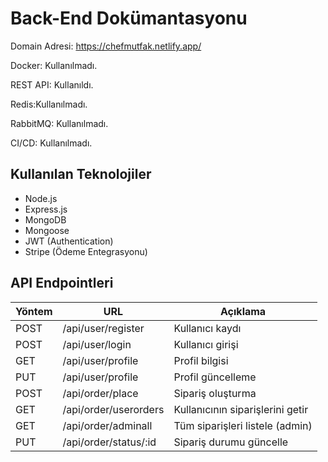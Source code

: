 # Back-End Dokümantasyonu

Domain Adresi: https://chefmutfak.netlify.app/

Docker: Kullanılmadı.

REST API: Kullanıldı.

Redis:Kullanılmadı.

RabbitMQ: Kullanılmadı.

CI/CD: Kullanılmadı.

## Kullanılan Teknolojiler
- Node.js
- Express.js
- MongoDB
- Mongoose
- JWT (Authentication)
- Stripe (Ödeme Entegrasyonu)

## API Endpointleri
| Yöntem | URL                  | Açıklama                          |
|--------|----------------------|----------------------------------|
| POST   | /api/user/register    | Kullanıcı kaydı                  |
| POST   | /api/user/login       | Kullanıcı girişi                 |
| GET    | /api/user/profile     | Profil bilgisi                   |
| PUT    | /api/user/profile     | Profil güncelleme                |
| POST   | /api/order/place      | Sipariş oluşturma                |
| GET    | /api/order/userorders | Kullanıcının siparişlerini getir|
| GET    | /api/order/adminall   | Tüm siparişleri listele (admin) |
| PUT    | /api/order/status/:id | Sipariş durumu güncelle          |
